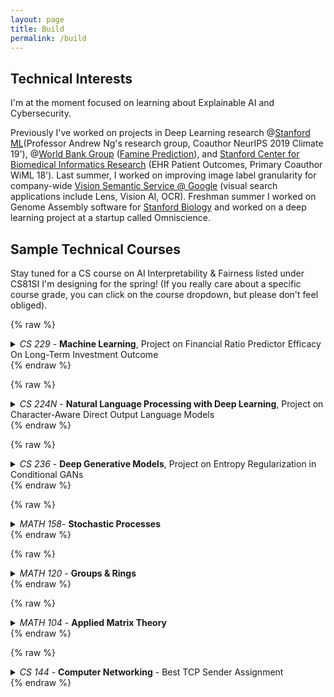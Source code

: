 ```yaml
---
layout: page
title: Build
permalink: /build
---
```


## Technical Interests 
I'm at the moment focused on learning about Explainable AI and Cybersecurity.

Previously I've worked on projects in Deep Learning research @[Stanford ML](https://stanfordmlgroup.github.io/)(Professor Andrew Ng's research group, Coauthor NeurIPS 2019 Climate 19'), @[World Bank Group](https://www.worldbank.org/) ([Famine Prediction](https://www.worldbank.org/en/programs/famine-early-action-mechanism)), and [Stanford Center for Biomedical Informatics Research](https://bmir.stanford.edu/) (EHR Patient Outcomes, Primary Coauthor WiML 18'). Last summer, I worked on improving image label granularity for company-wide [Vision Semantic Service @ Google](https://images.google.com/) (visual search applications include Lens, Vision AI, OCR). Freshman summer I worked on Genome Assembly software for [Stanford Biology](https://www.morrisonlabatstanford.org/) and worked on a deep learning project at a startup called Omniscience. 

## Sample Technical Courses 
Stay tuned for a CS course on AI Interpretability & Fairness listed under CS81SI I'm designing for the spring! (If you really care about a specific course grade, you can click on the course dropdown, but please don't feel obliged). 

{% raw %}
<details>
    <summary><i>CS 229</i> - <b>Machine Learning</b>, Project on Financial Ratio Predictor Efficacy On Long-Term Investment Outcome </summary>
    A
</details>
{% endraw %}
 
{% raw %}
<details>
    <summary><i>CS 224N</i> - <b>Natural Language Processing with Deep Learning</b>, Project on Character-Aware Direct Output Language Models</summary>
    A
</details>
{% endraw %}

{% raw %}
<details>
    <summary><i>CS 236</i> - <b>Deep Generative Models</b>, Project on Entropy Regularization in Conditional GANs </summary>
    A
</details>
{% endraw %}

{% raw %}
<details>
    <summary><i>MATH 158</i>- <b>Stochastic Processes</b> </summary>
    A
</details>
{% endraw %}

{% raw %}
<details>
    <summary><i>MATH 120</i> - <b>Groups & Rings</b></summary>
    A
</details>
{% endraw %}

{% raw %}
<details>
    <summary><i>MATH 104</i> - <b>Applied Matrix Theory</b> </summary>
    A+
</details>
{% endraw %}

{% raw %}
<details>
    <summary><i>CS 144</i> - <b>Computer Networking</b> - Best TCP Sender Assignment</summary>
    A
</details>
{% endraw %}